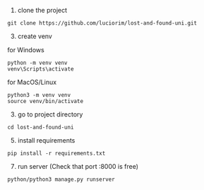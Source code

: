 1. clone the project
```
git clone https://github.com/luciorim/lost-and-found-uni.git
```
3. create venv

  for Windows 
```
python -m venv venv
venv\Scripts\activate
```
  for MacOS/Linux
```
python3 -m venv venv
source venv/bin/activate
```

3. go to project directory
```
cd lost-and-found-uni
```

5. install requirements
```
pip install -r requirements.txt
```
7. run server (Check that port :8000 is free)
```
python/python3 manage.py runserver
